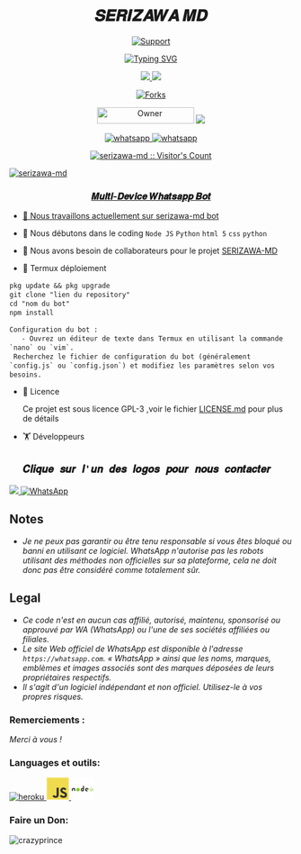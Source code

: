 <h1 align="center">𝑺𝑬𝑹𝑰𝒁𝑨𝑾𝑨 𝑴𝑫</h1>
</p>
<p align="center">
  <a href="https://chat.whatsapp.com/B9nJSr7omFPKhXoPfzgQoq">
    <img alt=Support height="350" src="https://telegra.ph/file/e9e6da12c2d02b5227a6e.jpg"> 
    </p>
    <p align="center">
<a href="https://git.io/typing-svg"><img src="https://readme-typing-svg.demolab.com?font=Playfair+Display&weight=500&size=34&duration=3500&pause=1000&color=F7F7F7&center=true&width=435&lines=𝑩𝒊𝒆𝒏𝒗𝒆𝒏𝒖𝒆+𝑪𝒉𝒆𝒛;𝑺𝑬𝑹𝑰𝒁𝑨𝑾𝑨~𝑴𝑫;𝑩𝒐𝒕+𝑾𝒉𝒂𝒕𝒔𝒂𝒑𝒑;𝒎𝒖𝒍𝒕𝒊-𝑭𝒐𝒏𝒄𝒕𝒊𝒐𝒏𝒏𝒆𝒍;𝑫𝒆𝒗𝒆𝒍𝒐𝒑𝒑𝒆+𝑷𝒂𝒓;𝑲𝑬𝑵~𝑽 𝑶𝑭𝑪;𝑪𝑹𝑨𝒁𝒀 𝑷𝑹𝑰𝑵𝑪𝑬;𝑬𝒕;𝑽𝑨𝑻𝑨𝑵𝑻𝑬24;𝑹𝒆𝒂𝒍𝒊𝒔𝒆+𝑳𝒆+19%2F10%2F2023." alt="Typing SVG" /></a>
      
<p align="center">
  <a href="https://github.com/serizawa-md/SERIZAWA/fork">
    <img src="https://github.com/serizawa-md/SERIZAWA/fork/serizawa-md/SERIZAWA?label=Fork&style=social">
    
    
  <a href="https://github.com/serizawa-md/SERIZAWA/stargazers"> 
    <img src="https://img.shields.io/github/stars/serzawa-md?style=social">
  </a>

</p>

<p align="center">
  <a href="" target="_blank">
    <img alt="Forks" src="https://img.shields.io/github/forks/serizawa-md/SERIZAWA" />
  </a>

<p align="center">
<a href="https://github.com/serizawa-md"><img title="Owner" src="https://img.shields.io/badge/Owner serizaw Organisation-black.svg?style=for-the-badge&logo=github" width="173px" height="29"></a>

 <a href="https://github.com/serizawa-md/SERIZAWA/LICENCE">
<img src='https://img.shields.io/github/license/serizawa-md/SERIZAWA?color=%231e81b0&style=for-the-badge' width="143px">
</p>

  <p align="center"> 
  <a aria-label="Join our chats" href="https://chat.whatsapp.com/B9nJSr7omFPKhXoPfzgQoq" target="_blank">
   <img alt="whatsapp" src="https://img.shields.io/badge/Support Group-25D366?style=for-the-badge&logo=whatsapp&logoColor=white" />
    <a aria-label="Join our chats" href="https://chat.whatsapp.com/BoTs9plLd9A0vQjDLgCwKR" target="_blank">
   <img alt="whatsapp" src="https://img.shields.io/badge/Public Bot Group-25D366?style=for-the-badge&logo=whatsapp&logoColor=white" />

<p align="center"><img src="https://profile-counter.glitch.me/{serizawa-md}/count.svg" alt="serizawa-md :: Visitor's Count" /></p>


<p align="left"> <img src="https://komarev.com/ghpvc/?username=serizawa-md&label=Profil%20vues&color=0e75b6&style=flat" alt="serizawa-md" /> </p>
 </p>
<h3 align="center">𝑴𝒖𝒍𝒕𝒊-𝑫𝒆𝒗𝒊𝒄𝒆 𝑾𝒉𝒂𝒕𝒔𝒂𝒑𝒑 𝑩𝒐𝒕</h3>

- 🔭 Nous travaillons actuellement sur [serizawa-md bot](https://chat.whatsapp.com/DxOBjdHLovEJQhwRDXPow3)

- 🌱 Nous débutons dans le coding `Node JS` `Python` `html 5` `css` `python`

- 🤝 Nous avons besoin de collaborateurs pour le projet  [SERIZAWA-MD](https://github.com/serizawa-md)

- 💬 Termux déploiement
```
pkg update && pkg upgrade
git clone "lien du repository"
cd "nom du bot"
npm install
```
```
Configuration du bot :
   - Ouvrez un éditeur de texte dans Termux en utilisant la commande `nano` ou `vim`.
 Recherchez le fichier de configuration du bot (généralement `config.js` ou `config.json`) et modifiez les paramètres selon vos besoins.
```

- 📄 Licence
  
  Ce projet est sous licence GPL-3 ,voir le fichier [LICENSE.md](LICENCE) pour plus de détails

- 🏋️ Développeurs
  
  ## ```𝑪𝒍𝒊𝒒𝒖𝒆 𝒔𝒖𝒓 𝒍'𝒖𝒏 𝒅𝒆𝒔 𝒍𝒐𝒈𝒐𝒔 𝒑𝒐𝒖𝒓 𝒏𝒐𝒖𝒔 𝒄𝒐𝒏𝒕𝒂𝒄𝒕𝒆𝒓```
 <p align="centre">
  <a href="mailto:francisvoufo@gmai.com">
    <img src="https://i.ibb.co/Kx8NXxT/mail-gmail-22737.png" align="centre" width="90" />
   <a[**Auteurs**](https://github.com/PurpleBooth)
  
[![WhatsApp](https://img.shields.io/badge/WhatsApp-25D366?style=for-the-badge&logo=whatsapp&logoColor=white)](https://wa.me/237656774511)

## Notes
 - _Je ne peux pas garantir ou être tenu responsable si vous êtes bloqué ou banni en utilisant ce logiciel. WhatsApp n'autorise pas les robots utilisant des méthodes non officielles sur sa plateforme, cela ne doit donc pas être considéré comme totalement sûr._
  
## Legal
 - _Ce code n'est en aucun cas affilié, autorisé, maintenu, sponsorisé ou approuvé par WA (WhatsApp) ou l'une de ses sociétés affiliées ou filiales._
 - _Le site Web officiel de WhatsApp est disponible à l'adresse `https://whatsapp.com`. « WhatsApp » ainsi que les noms, marques, emblèmes et images associés sont des marques déposées de leurs propriétaires respectifs._
 - _Il s'agit d'un logiciel indépendant et non officiel. Utilisez-le à vos propres risques._

### Remerciements :
*Merci à vous !*

<h3 align="left">Languages et outils:</h3>
<p align="left"> <a href="https://heroku.com" target="_blank" rel="noreferrer"> <img src="https://www.vectorlogo.zone/logos/heroku/heroku-icon.svg" alt="heroku" width="40" height="40"/> </a> <a href="https://developer.mozilla.org/en-US/docs/Web/JavaScript" target="_blank" rel="noreferrer"> <img src="https://raw.githubusercontent.com/devicons/devicon/master/icons/javascript/javascript-original.svg" alt="javascript" width="40" height="40"/> </a> <a href="https://nodejs.org" target="_blank" rel="noreferrer"> <img src="https://raw.githubusercontent.com/devicons/devicon/master/icons/nodejs/nodejs-original-wordmark.svg" alt="nodejs" width="40" height="40"/> </a> </p>

<h3 align="left">Faire un Don:</h3>
<p><a href="https://www.buymeacoffee.com/crazyprince"> <img align="left" src="https://cdn.buymeacoffee.com/buttons/v2/default-yellow.png" height="50" width="210" alt="crazyprince" /></a></p><br><br>
